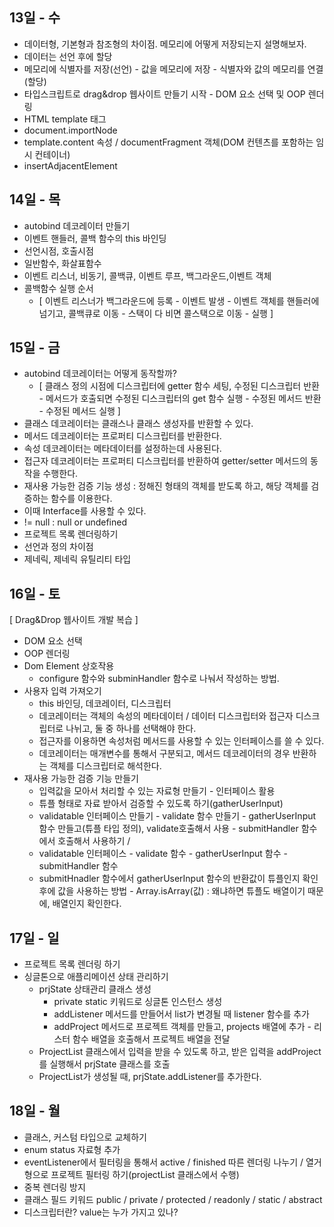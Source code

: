 ## 13일 - 수
- 데이터형, 기본형과 참조형의 차이점. 메모리에 어떻게 저장되는지 설명해보자.
- 데이터는 선언 후에 할당
- 메모리에 식별자를 저장(선언) - 값을 메모리에 저장 - 식별자와 값의 메모리를 연결(할당)
- 타입스크립트로 drag&drop 웹사이트 만들기 시작 - DOM 요소 선택 및 OOP 렌더링
- HTML template 태그
- document.importNode
- template.content 속성 / documentFragment 객체(DOM 컨텐츠를 포함하는 임시 컨테이너)
- insertAdjacentElement

## 14일 - 목
- autobind 데코레이터 만들기
- 이벤트 핸들러, 콜백 함수의 this 바인딩
- 선언시점, 호출시점
- 일반함수, 화살표함수
- 이벤트 리스너, 비동기, 콜백큐, 이벤트 루프, 백그라운드,이벤트 객체
- 콜백함수 실행 순서
  - [ 이벤트 리스너가 백그라운드에 등록 - 이벤트 발생 - 이벤트 객체를 핸들러에 넘기고, 콜백큐로 이동 - 스택이 다 비면 콜스택으로 이동 - 실행 ]

## 15일 - 금
- autobind 데코레이터는 어떻게 동작할까?
  - [ 클래스 정의 시점에 디스크립터에 getter 함수 세팅, 수정된 디스크립터 반환 - 메서드가 호출되면 수정된 디스크립터의 get 함수 실행 - 수정된 메서드 반환 - 수정된 메서드 실행 ]
- 클래스 데코레이터는 클래스나 클래스 생성자를 반환할 수 있다.
- 메서드 데코레이터는 프로퍼티 디스크립터를 반환한다.
- 속성 데코레이터는 메타데이터를 설정하는데 사용된다.
- 접근자 데코레이터는 프로퍼티 디스크립터를 반환하여 getter/setter 메서드의 동작을 수행한다.
- 재사용 가능한 검증 기능 생성 : 정해진 형태의 객체를 받도록 하고, 해당 객체를 검증하는 함수를 이용한다.
- 이때 Interface를 사용할 수 있다.
- != null : null or undefined
- 프로젝트 목록 렌더링하기
- 선언과 정의 차이점
- 제네릭, 제네릭 유틸리티 타입
## 16일 - 토
[ Drag&Drop 웹사이트 개발 복습 ]
- DOM 요소 선택
- OOP 렌더링
- Dom Element 상호작용
  - configure 함수와 subminHandler 함수로 나눠서 작성하는 방법.
- 사용자 입력 가져오기
  - this 바인딩, 데코레이터, 디스크립터
  - 데코레이터는 객체의 속성의 메타데이터 / 데이터 디스크립터와 접근자 디스크립터로 나뉘고, 둘 중 하나를 선택해야 한다.
  - 접근자를 이용하면 속성처럼 메서드를 사용할 수 있는 인터페이스를 쓸 수 있다.
  - 데코레이터는 매개변수를 통해서 구분되고, 메서드 데코레이터의 경우 반환하는 객체를 디스크립터로 해석한다.
- 재사용 가능한 검증 기능 만들기
  - 입력값을 모아서 처리할 수 있는 자료형 만들기 - 인터페이스 활용
  - 튜플 형태로 자료 받아서 검증할 수 있도록 하기(gatherUserInput)
  - validatable 인터페이스 만들기 - validate 함수 만들기 - gatherUserInput 함수 만들고(튜플 타입 정의), validate호출해서 사용 - submitHandler 함수에서 호출해서 사용하기 /
  - validatable 인터페이스 - validate 함수 - gatherUserInput 함수 - submitHandler 함수
  - submitHnadler 함수에서 gatherUserInput 함수의 반환값이 튜플인지 확인 후에 값을 사용하는 방법 - Array.isArray(값) : 왜냐하면 튜플도 배열이기 때문에, 배열인지 확인한다.
## 17일 - 일
- 프로젝트 목록 렌더링 하기
- 싱글톤으로 애플리메이션 상태 관리하기
  - prjState 상태관리 클래스 생성
    - private static 키워드로 싱글톤 인스턴스 생성
    - addListener 메서드를 만들어서 list가 변경될 때 listener 함수를 추가
    - addProject 메서드로 프로젝트 객체를 만들고, projects 배열에 추가 - 리스터 함수 배열을 호출해서 프로젝트 배열을 전달
  - ProjectList 클래스에서 입력을 받을 수 있도록 하고, 받은 입력을 addProject를 실행해서 prjState 클래스를 호출
  - ProjectList가 생성될 때, prjState.addListener를 추가한다. 
## 18일 - 월
- 클래스, 커스텀 타입으로 교체하기
- enum status 자료형 추가 
- eventListener에서 필터링을 통해서 active / finished 따른 렌더링 나누기 / 열거형으로 프로젝트 필터링 하기(projectList 클래스에서 수행)
- 중복 렌더링 방지
- 클래스 필드 키워드 public / private / protected / readonly / static / abstract
- 디스크립터란? value는 누가 가지고 있나?
    
